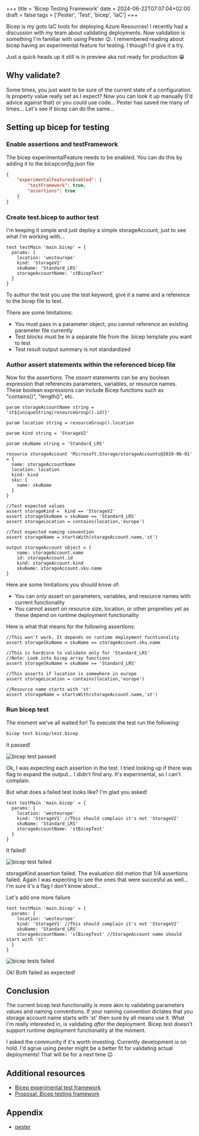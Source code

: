 +++
title = 'Bicep Testing Framework'
date = 2024-06-22T07:07:04+02:00
draft = false
tags = ['Pester', 'Test', 'bicep', 'IaC']
+++

Bicep is my goto IaC tools for deploying Azure Resources! I recently had a discussion with my team about validating deployments. Now validation is something I'm familiar with using Pester :wink:. I remembered reading about bicep having an experimental feature for testing. I though I'd give it a try.

Just a quick heads up it still is in preview aka not ready for production :grin:

## Why validate?

Some times, you just want to be sure of the current state of a configuration. Is property value really set as I expect? Now you can look it up manually (I'd advice against that) or you could use code... Pester has saved me many of times... Let's see if bicep can do the same...

## Setting up bicep for testing

### Enable assertions and testFramework

The bicep experimentalFeature needs to be enabled. You can do this by adding it to the _bicepconfig.json_ file

```Json
{
    "experimentalFeaturesEnabled": {
        "testFramework": true,
        "assertions": true
    }
}
```

### Create test.bicep to author test

I'm keeping it simple and just deploy a simple storageAccount, just to see what I'm working with...

```bicep
test testMain 'main.bicep' = {
  params: {
    location: 'westeurope'
    kind: 'StorageV2'
    skuName: 'Standard_LRS'
    storageAccountName: 'stBicepTest'
  }
}
```

To author the test you use the test keyword, give it a name and a reference to the bicep file to test.

There are some limitations:

- You must pass in a parameter object, you cannot reference an existing parameter file currently
- Test blocks must be in a separate file from the .bicep template you want to test
- Test result output summary is not standardized

### Author assert statements within the referenced bicep file

Now for the assertions. The _assert_ statements can be any boolean expression that references parameters, variables, or resource names. These boolean expressions can include Bicep functions such as "contains()", "length()", etc.

```bicep
param storageAccountName string = 'st${uniqueString(resourceGroup().id)}'

param location string = resourceGroup().location

param kind string = 'StorageV2'

param skuName string = 'Standard_LRS'

resource storageAccount 'Microsoft.Storage/storageAccounts@2019-06-01' = {
  name: storageAccountName
  location: location
  kind: kind
  sku: {
    name: skuName
  }
}

//Test expected values
assert storageKind =  kind == 'StorageV2'
assert storageSkuName = skuName == 'Standard_LRS'
assert storageLocation = contains(location,'europe')

//Test expected naming convention
assert storageName = startsWith(storageAccount.name,'st')

output storageAccount object = {
    name: storageAccount.name
    id: storageAccount.id
    kind: storageAccount.kind
    skuName: storageAccount.sku.name
}

```

Here are some limitations you should know of:

- You can only assert on parameters, variables, and resource names with current functionality
- You cannot assert on resource size, location, or other propreties yet as these depend on runtime deployment functionality

Here is what that means for the following assertions:

```bicep
//This won't work. It depends on runtime deployment fucntionality
assert storageSkuName = skuName == storageAccount.sku.name

//This is hardcore to validate only for 'Standard_LRS'
//Note: Look into bicep array functions
assert storageSkuName = skuName == 'Standard_LRS'

//This asserts if location is somewhere in europe
assert storageLocation = contains(location,'europe')

//Resource name starts with 'st'
assert storageName = startsWith(storageAccount.name,'st')
```

### Run bicep test

The moment we've all waited for! To execute the test run the following:

```bash
bicep test bicep/test.bicep
```

It passed!

![bicep test passed](../../images/bicep-testing-framework/bicep-test-passed.drawio.png)

Ok, I was expecting each assertion in the test. I tried looking up if there was flag to expand the output... I didn't find any. It's experimental, so I can't complain.

But what does a failed test looks like? I'm glad you asked!

```bicep
test testMain 'main.bicep' = {
  params: {
    location: 'westeurope'
    kind: 'StorageV1' //This should complain it's not 'StorageV2'
    skuName: 'Standard_LRS'
    storageAccountName: 'stBicepTest'
  }
}
```

It failed!

![bicep test failed](../../images/bicep-testing-framework/bicep-test-failed.drawio.png)

storageKind assertion failed. The evaluation did metion that 1/4 assertions failed. Again I was expecting to see the ones that were succesful as well... I'm sure it's a flag I don't know about...

Let's add one more failure

```bicep
test testMain 'main.bicep' = {
  params: {
    location: 'westeurope'
    kind: 'StorageV1' //This should complain it's not 'StorageV2'
    skuName: 'Standard_LRS'
    storageAccountName: 'slBicepTest' //StorageAccount name should start with 'st'
  }
}
```

![bicep tests failed](../../images/bicep-testing-framework/bicep-test-failures.drawio.png)

Ok! Both failed as expected!

## Conclusion

The current bicep test functionality is more akin to validating parameters values and naming conventions. If your naming convention dictates that you storage account name starts with 'st' then sure by all means use it. What I'm really interested in, is validating _after_ the deployment. Bicep test  doesn't support runtime deployment functionality at the moment.

I asked  the community if it's worth investing. Currently development is on hold. I'd agrue using pester might be a better fit for validating actual deployments! That will be for a next time :wink:

## Additional resources

- [Bicep experimental test framework](https://github.com/Azure/bicep/issues/11967)
- [Proposal: Bicep testing framework](https://github.com/Azure/bicep/issues/11966)

## Appendix

- [pester](https://pester.dev/)